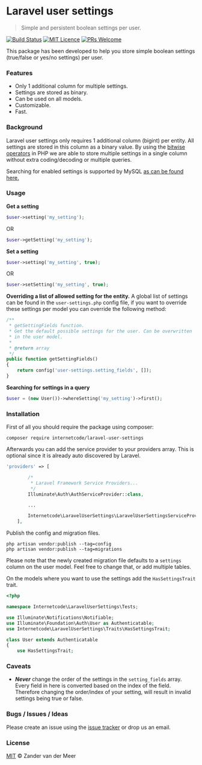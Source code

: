 # Laravel user settings
> Simple and persistent boolean settings per user.

[![Build Status](https://travis-ci.org/Internetcodehq/laravel-user-settings.svg?branch=master)](https://travis-ci.org/Internetcodehq/laravel-user-settings)
[![MIT Licence](https://badges.frapsoft.com/os/mit/mit.svg?v=103)](https://opensource.org/licenses/mit-license.php)
[![PRs Welcome](https://img.shields.io/badge/PRs-welcome-brightgreen.svg?style=flat-square)](http://makeapullrequest.com)


This package has been developed to help you store simple boolean settings (true/false or yes/no settings) per user.

### Features
- Only 1 additional column for multiple settings.
- Settings are stored as binary.
- Can be used on all models.
- Customizable.
- Fast.

### Background
Laravel user settings only requires 1 additional column (bigint) per entity. All settings are stored in this column as a binary value. By using the [bitwise operators](http://php.net/manual/en/language.operators.bitwise.php) in PHP we are able to store multiple settings in a single column without extra coding/decoding or multiple queries.

Searching for enabled settings is supported by MySQL [as can be found here.](https://dev.mysql.com/doc/refman/8.0/en/bit-functions.html)

### Usage
**Get a setting**
```php
$user->setting('my_setting');
```
OR
```php
$user->getSetting('my_setting');
```

**Set a setting**
```php
$user->setting('my_setting', true);
```
OR
```php
$user->setSetting('my_setting', true);
```

**Overriding a list of allowed setting for the entity.**
A global list of settings can be found in the `user-settings.php` config file, if you want to override these settings per model you can override the following method:
```php
/**
 * getSettingFields function.
 * Get the default possible settings for the user. Can be overwritten
 * in the user model.
 *
 * @return array
 */
public function getSettingFields()
{
    return config('user-settings.setting_fields', []);
}
```

**Searching for settings in a query**
```php
$user = (new User())->whereSetting('my_setting')->first();
```

### Installation
First of all you should require the package using composer:
```
composer require internetcode/laravel-user-settings
```

Afterwards you can add the service provider to your providers array. This is optional since it is already auto discovered by Laravel.
```php
'providers' => [

        /*
         * Laravel Framework Service Providers...
         */
        Illuminate\Auth\AuthServiceProvider::class,

        ...

        Internetcode\LaravelUserSettings\LaravelUserSettingsServiceProvider::class,
    ],
```

Publish the config and migration files.
```
php artisan vendor:publish --tag=config
php artisan vendor:publish --tag=migrations
```
Please note that the newly created migration file defaults to a `settings` column on the user model. Feel free to change that, or add multiple tables.

On the models where you want to use the settings add the `HasSettingsTrait` trait.
```php
<?php

namespace Internetcode\LaravelUserSettings\Tests;

use Illuminate\Notifications\Notifiable;
use Illuminate\Foundation\Auth\User as Authenticatable;
use Internetcode\LaravelUserSettings\Traits\HasSettingsTrait;

class User extends Authenticatable
{
    use HasSettingsTrait;
```

### Caveats
- ***Never*** change the order of the settings in the `setting_fields` array. Every field in here is converted based on the index of the field. Therefore changing the order/index of your setting, will result in invalid settings being true or false.

### Bugs / Issues / Ideas
Please create an issue using the [issue tracker](https://github.com/Internetcodehq/laravel-user-settings/issues) or drop us an email.

### License
[MIT](https://github.com/Internetcodehq/laravel-user-settings/blob/master/LICENSE) © Zander van der Meer